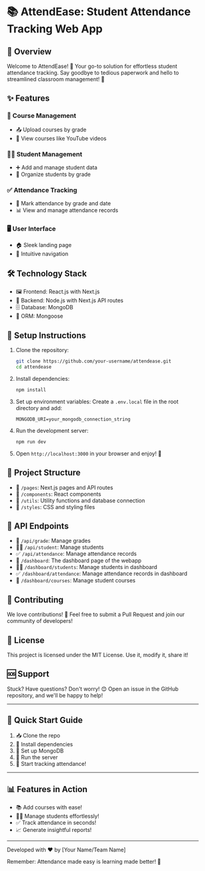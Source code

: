# 📚 AttendEase: Student Attendance Tracking Web App

## 🌟 Overview

Welcome to AttendEase! 🎉 Your go-to solution for effortless student attendance tracking. Say goodbye to tedious paperwork and hello to streamlined classroom management! 🚀

## ✨ Features

### 📖 Course Management
- 📤 Upload courses by grade
- 🎥 View courses like YouTube videos

### 👨‍🎓 Student Management
- ➕ Add and manage student data
- 🏫 Organize students by grade

### ✅ Attendance Tracking
- 📅 Mark attendance by grade and date
- 📊 View and manage attendance records

### 🖥️ User Interface
- 🏠 Sleek landing page
- 🧭 Intuitive navigation

## 🛠️ Technology Stack

- 🖼️ Frontend: React.js with Next.js
- 🔧 Backend: Node.js with Next.js API routes
- 🗄️ Database: MongoDB
- 🔗 ORM: Mongoose

## 🚀 Setup Instructions

1. Clone the repository:
   ```bash
   git clone https://github.com/your-username/attendease.git
   cd attendease
   ```

2. Install dependencies:
   ```bash
   npm install
   ```

3. Set up environment variables:
   Create a `.env.local` file in the root directory and add:
   ```
   MONGODB_URI=your_mongodb_connection_string
   ```

4. Run the development server:
   ```bash
   npm run dev
   ```

5. Open `http://localhost:3000` in your browser and enjoy! 🎈

## 📁 Project Structure

- 📄 `/pages`: Next.js pages and API routes
- 🧩 `/components`: React components
- 🔧 `/utils`: Utility functions and database connection
- 💅 `/styles`: CSS and styling files

## 🔌 API Endpoints

- 🏫 `/api/grade`: Manage grades
- 👨‍🎓 `/api/student`: Manage students
- ✅ `/api/attendance`: Manage attendance records
- 🏫 `/dashboard`: The dashboard page of the webapp 
- 👨‍🎓 `/dashboard/students`: Manage students in dashboard
- ✅ `/dashboard/attendance`: Manage attendance records in dashboard
- 📜 `/dashboard/courses`: Manage student courses

## 🤝 Contributing

We love contributions! 💖 Feel free to submit a Pull Request and join our community of developers!

## 📜 License

This project is licensed under the MIT License. Use it, modify it, share it!

## 🆘 Support

Stuck? Have questions? Don't worry! 😊 Open an issue in the GitHub repository, and we'll be happy to help!

---

## 🌈 Quick Start Guide

1. 📥 Clone the repo
2. 🔧 Install dependencies
3. 🔑 Set up MongoDB
4. 🚀 Run the server
5. 🎉 Start tracking attendance!

---

## 📊 Features in Action

- 📚 Add courses with ease!
- 👨‍🎓 Manage students effortlessly!
- ✅ Track attendance in seconds!
- 📈 Generate insightful reports!

---

Developed with ❤️ by [Your Name/Team Name]

Remember: Attendance made easy is learning made better! 🌟
